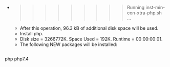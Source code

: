 * >>>>>>>>> Running inst-min-con-xtra-php.sh ...
  * After this operation, 96.3 kB of additional disk space will be used.
  * Install php.
  * Disk size = 3266772K. Space Used = 192K. Runtime = 00:00:00:01.
  * The following NEW packages will be installed:
  ```bash
php php7.4
  ```
